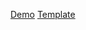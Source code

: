 [Demo](https://yurakichalo.github.io/AirBNB/)
[Template](https://www.figma.com/file/MUTaFua1Aaf2kAmfwLUPnswr/AirBnB%3A-Listing-details?node-id=0%3A1)